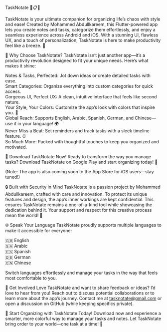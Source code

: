 TaskNotate 🎯📋✨
  
TaskNotate is your ultimate companion for organizing life’s chaos with style and ease! Created by Mohammed Abdullkareem, this Flutter-powered app lets you create notes and tasks, categorize them effortlessly, and enjoy a seamless experience across Android and iOS. With a stunning UI, flawless UX, and a touch of personalization, TaskNotate is here to make productivity feel like a breeze. 🌟

🌟 Why Choose TaskNotate?
TaskNotate isn’t just another app—it’s a productivity revolution designed to fit your unique needs. Here’s what makes it shine:

Notes & Tasks, Perfected: Jot down ideas or create detailed tasks with ease.  
Smart Categories: Organize everything into custom categories for quick access.  
Gorgeous UI, Perfect UX: A clean, intuitive interface that feels like second nature.  
Your Style, Your Colors: Customize the app’s look with colors that inspire you. 🎨  
Global Reach: Supports English, Arabic, Spanish, German, and Chinese—use it in your language! 🌍  
Never Miss a Beat: Set reminders and track tasks with a sleek timeline feature. ⏰  
So Much More: Packed with thoughtful touches to keep you organized and motivated.


📱 Download TaskNotate Now!
Ready to transform the way you manage tasks? Download TaskNotate on Google Play and start organizing today! 🚀

  


(Note: The app is also coming soon to the App Store for iOS users—stay tuned!)

🔒 Built with Security in Mind
TaskNotate is a passion project by Mohammed Abdullkareem, crafted with care and innovation. To protect its unique features and design, the app’s inner workings are kept confidential. This ensures TaskNotate remains a one-of-a-kind tool while showcasing the dedication behind it. Your support and respect for this creative process mean the world! 💖

🌐 Speak Your Language
TaskNotate proudly supports multiple languages to make it accessible for everyone:  

🇬🇧 English  
🇸🇦 Arabic  
🇪🇸 Spanish  
🇩🇪 German  
🇨🇳 Chinese

Switch languages effortlessly and manage your tasks in the way that feels most comfortable to you.

🤝 Get Involved
Love TaskNotate and want to share feedback or ideas? I’d love to hear from you! Reach out to discuss potential collaborations or to learn more about the app’s journey. Contact me at tasknotate@gmail.com or open a discussion on GitHub (while keeping specifics private).

🎉 Start Organizing with TaskNotate Today!
Download now and experience a smarter, more colorful way to manage your tasks and notes. Let TaskNotate bring order to your world—one task at a time! 🌈
